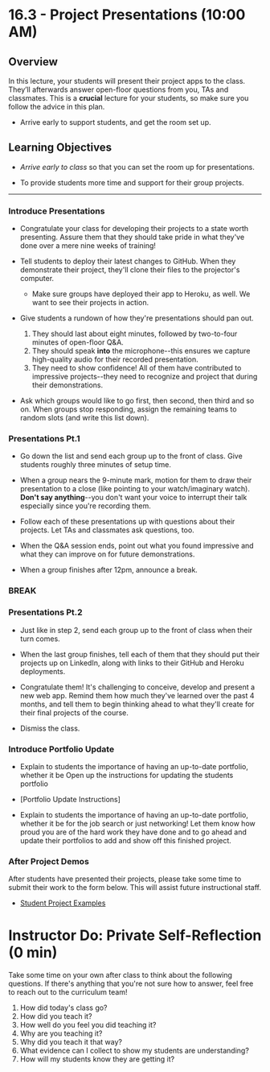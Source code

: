 # 16.3 - Project Presentations (10:00 AM)

## Overview

In this lecture, your students will present their project apps to the class. They’ll afterwards answer open-floor questions from you, TAs and classmates. This is a **crucial** lecture for your students, so make sure you follow the advice in this plan.

- Arrive early to support students, and get the room set up.

## Learning Objectives

- _Arrive early to class_ so that you can set the room up for presentations.

- To provide students more time and support for their group projects.

---

### Introduce Presentations

- Congratulate your class for developing their projects to a state worth presenting. Assure them that they should take pride in what they've done over a mere nine weeks of training!

- Tell students to deploy their latest changes to GitHub. When they demonstrate their project, they'll clone their files to the projector's computer.

  - Make sure groups have deployed their app to Heroku, as well. We want to see their projects in action.

- Give students a rundown of how they're presentations should pan out.

  1. They should last about eight minutes, followed by two-to-four minutes of open-floor Q&A.
  2. They should speak **into** the microphone--this ensures we capture high-quality audio for their recorded presentation.
  3. They need to show confidence! All of them have contributed to impressive projects--they need to recognize and project that during their demonstrations.

- Ask which groups would like to go first, then second, then third and so on. When groups stop responding, assign the remaining teams to random slots (and write this list down).

### Presentations Pt.1

- Go down the list and send each group up to the front of class. Give students roughly three minutes of setup time.

- When a group nears the 9-minute mark, motion for them to draw their presentation to a close (like pointing to your watch/imaginary watch). **Don't say anything**--you don't want your voice to interrupt their talk especially since you're recording them.

- Follow each of these presentations up with questions about their projects. Let TAs and classmates ask questions, too.

- When the Q&A session ends, point out what you found impressive and what they can improve on for future demonstrations.

- When a group finishes after 12pm, announce a break.

### BREAK

### Presentations Pt.2

- Just like in step 2, send each group up to the front of class when their turn comes.

- When the last group finishes, tell each of them that they should put their projects up on LinkedIn, along with links to their GitHub and Heroku deployments.

- Congratulate them! It's challenging to conceive, develop and present a new web app. Remind them how much they've learned over the past 4 months, and tell them to begin thinking ahead to what they'll create for their final projects of the course.

- Dismiss the class.

### Introduce Portfolio Update

- Explain to students the importance of having an up-to-date portfolio, whether it be Open up the instructions for updating the students portfolio

- [Portfolio Update Instructions]

- Explain to students the importance of having an up-to-date portfolio, whether it be for the job search or just networking! Let them know how proud you are of the hard work they have done and to go ahead and update their portfolios to add and show off this finished project.

### After Project Demos

After students have presented their projects, please take some time to submit their work to the form below. This will assist future instructional staff.

- [Student Project Examples](https://goo.gl/forms/d82FCYMGeRcrxruQ2)

# Instructor Do: Private Self-Reflection (0 min)

Take some time on your own after class to think about the following questions. If there's anything that you're not sure how to answer, feel free to reach out to the curriculum team!

1. How did today's class go?
2. How did you teach it?
3. How well do you feel you did teaching it?
4. Why are you teaching it?
5. Why did you teach it that way?
6. What evidence can I collect to show my students are understanding?
7. How will my students know they are getting it?
